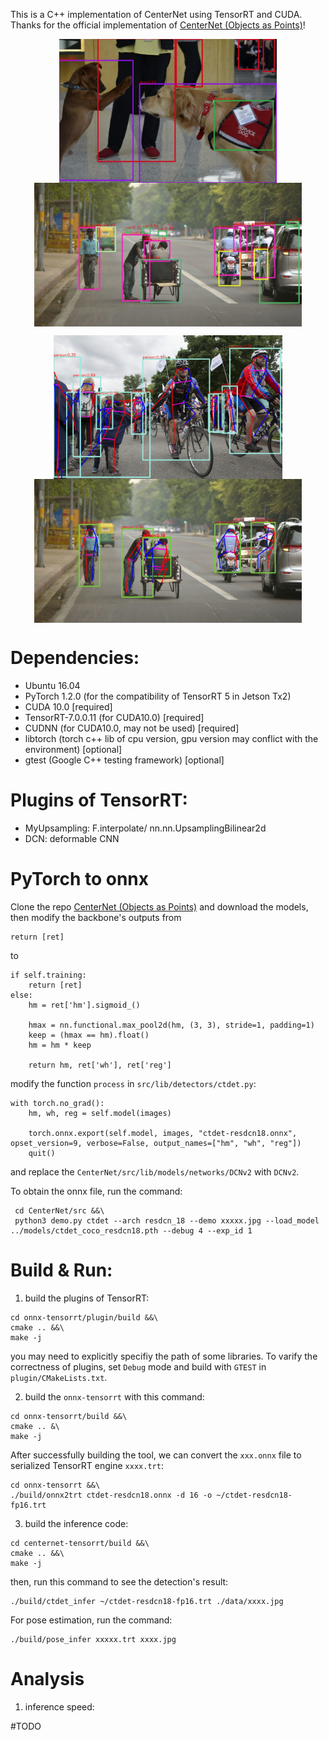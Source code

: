 
This is a C++ implementation of CenterNet using TensorRT and CUDA. Thanks for the official implementation of [CenterNet (Objects as Points)](https://github.com/xingyizhou/CenterNet)!

<p align="center">
 <img src="det_out/det_16004479832_a748d55f21_k.jpg" align="center" height="230px">
 <img src="det_out/det_17790319373_bd19b24cfc_k.jpg" align="center" height="230px">
</p>

<p align="center">
 <img src="det_out/pose_33823288584_1d21cf0a26_k.jpg" align="center" height="230px">
 <img src="det_out/pose_17790319373_bd19b24cfc_k.jpg" align="center" height="230px">
</p>


# Dependencies:
- Ubuntu 16.04
- PyTorch 1.2.0 (for the compatibility of TensorRT 5 in Jetson Tx2)
- CUDA 10.0 [required]
- TensorRT-7.0.0.11 (for CUDA10.0) [required]
- CUDNN (for CUDA10.0, may not be used) [required]
- libtorch (torch c++ lib of cpu version, gpu version may conflict with the environment) [optional]
- gtest (Google C++ testing framework) [optional]


# Plugins of TensorRT:
- MyUpsampling: F.interpolate/ nn.nn.UpsamplingBilinear2d
- DCN: deformable CNN

# PyTorch to onnx 
Clone the repo [CenterNet (Objects as Points)](https://github.com/xingyizhou/CenterNet) and download the models, then modify the backbone's outputs from 
```
return [ret]
```
to 
```
if self.training:
    return [ret]
else:
    hm = ret['hm'].sigmoid_()

    hmax = nn.functional.max_pool2d(hm, (3, 3), stride=1, padding=1)
    keep = (hmax == hm).float()
    hm = hm * keep

    return hm, ret['wh'], ret['reg']
```
modify the  function `process`  in `src/lib/detectors/ctdet.py`:
```
with torch.no_grad():
    hm, wh, reg = self.model(images)

    torch.onnx.export(self.model, images, "ctdet-resdcn18.onnx", opset_version=9, verbose=False, output_names=["hm", "wh", "reg"])
    quit()
```
and replace the `CenterNet/src/lib/models/networks/DCNv2` with `DCNv2`.

To obtain the onnx file, run the command:
```
 cd CenterNet/src &&\
 python3 demo.py ctdet --arch resdcn_18 --demo xxxxx.jpg --load_model ../models/ctdet_coco_resdcn18.pth --debug 4 --exp_id 1
```


# Build & Run:

1. build the  plugins of TensorRT:
```
cd onnx-tensorrt/plugin/build &&\
cmake .. &&\
make -j
```
you may need to explicitly specifiy the path of some libraries. To varify the correctness of plugins, set `Debug` mode and build with `GTEST` in `plugin/CMakeLists.txt`.

2. build the `onnx-tensorrt` with this command:
```
cd onnx-tensorrt/build &&\
cmake .. &\
make -j
```
After successfully building the tool, we can convert the `xxx.onnx` file to serialized TensorRT engine `xxxx.trt`:
```
cd onnx-tensorrt &&\
./build/onnx2trt ctdet-resdcn18.onnx -d 16 -o ~/ctdet-resdcn18-fp16.trt
```

3. build the inference code:
```
cd centernet-tensorrt/build &&\
cmake .. &&\
make -j
```
then, run this command to see the detection's result:
```
./build/ctdet_infer ~/ctdet-resdcn18-fp16.trt ./data/xxxx.jpg
```

For pose estimation, run the command:
```
./build/pose_infer xxxxx.trt xxxx.jpg
```

# Analysis
1. inference speed:

#TODO



